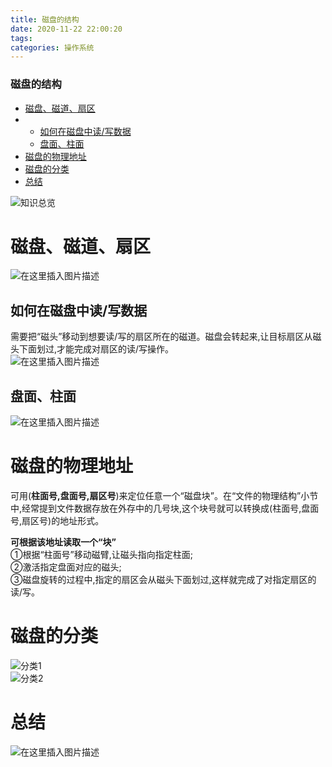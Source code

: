 ```yaml
---
title: 磁盘的结构
date: 2020-11-22 22:00:20
tags: 
categories: 操作系统
---
```


<!--more-->

### 磁盘的结构

- [磁盘、磁道、扇区](#_5)
- - [如何在磁盘中读/写数据](#_8)
  - [盘面、柱面](#_12)
- [磁盘的物理地址](#_15)
- [磁盘的分类](#_24)
- [总结](#_28)

![知识总览](https://img-blog.csdnimg.cn/20201122215401561.png?x-oss-process=image/watermark,type_ZmFuZ3poZW5naGVpdGk,shadow_10,text_aHR0cHM6Ly9ibG9nLmNzZG4ubmV0L3FxXzIxMDQwNTU5,size_16,color_FFFFFF,t_70#pic_center)

# 磁盘、磁道、扇区

![在这里插入图片描述](https://img-blog.csdnimg.cn/20201122215446890.png?x-oss-process=image/watermark,type_ZmFuZ3poZW5naGVpdGk,shadow_10,text_aHR0cHM6Ly9ibG9nLmNzZG4ubmV0L3FxXzIxMDQwNTU5,size_16,color_FFFFFF,t_70#pic_center)

## 如何在磁盘中读/写数据

需要把“磁头”移动到想要读/写的扇区所在的磁道。磁盘会转起来,让目标扇区从磁头下面划过,才能完成对扇区的读/写操作。  
![在这里插入图片描述](https://img-blog.csdnimg.cn/20201122215644213.png?x-oss-process=image/watermark,type_ZmFuZ3poZW5naGVpdGk,shadow_10,text_aHR0cHM6Ly9ibG9nLmNzZG4ubmV0L3FxXzIxMDQwNTU5,size_16,color_FFFFFF,t_70#pic_center)

## 盘面、柱面

![在这里插入图片描述](https://img-blog.csdnimg.cn/20201122215720883.png?x-oss-process=image/watermark,type_ZmFuZ3poZW5naGVpdGk,shadow_10,text_aHR0cHM6Ly9ibG9nLmNzZG4ubmV0L3FxXzIxMDQwNTU5,size_16,color_FFFFFF,t_70#pic_center)

# 磁盘的物理地址

可用\(**柱面号,盘面号,扇区号**\)来定位任意一个“磁盘块”。在“文件的物理结构”小节中,经常提到文件数据存放在外存中的几号块,这个块号就可以转换成\(柱面号,盘面号,扇区号\)的地址形式。

**可根据该地址读取一个“块”**  
①根据“柱面号”移动磁臂,让磁头指向指定柱面;  
②激活指定盘面对应的磁头;  
③磁盘旋转的过程中,指定的扇区会从磁头下面划过,这样就完成了对指定扇区的读/写。

# 磁盘的分类

![分类1](https://img-blog.csdnimg.cn/20201122215843370.png?x-oss-process=image/watermark,type_ZmFuZ3poZW5naGVpdGk,shadow_10,text_aHR0cHM6Ly9ibG9nLmNzZG4ubmV0L3FxXzIxMDQwNTU5,size_16,color_FFFFFF,t_70#pic_center)  
![分类2](https://img-blog.csdnimg.cn/20201122215854881.png?x-oss-process=image/watermark,type_ZmFuZ3poZW5naGVpdGk,shadow_10,text_aHR0cHM6Ly9ibG9nLmNzZG4ubmV0L3FxXzIxMDQwNTU5,size_16,color_FFFFFF,t_70#pic_center)

# 总结

![在这里插入图片描述](https://img-blog.csdnimg.cn/20201122215934788.png?x-oss-process=image/watermark,type_ZmFuZ3poZW5naGVpdGk,shadow_10,text_aHR0cHM6Ly9ibG9nLmNzZG4ubmV0L3FxXzIxMDQwNTU5,size_16,color_FFFFFF,t_70#pic_center)